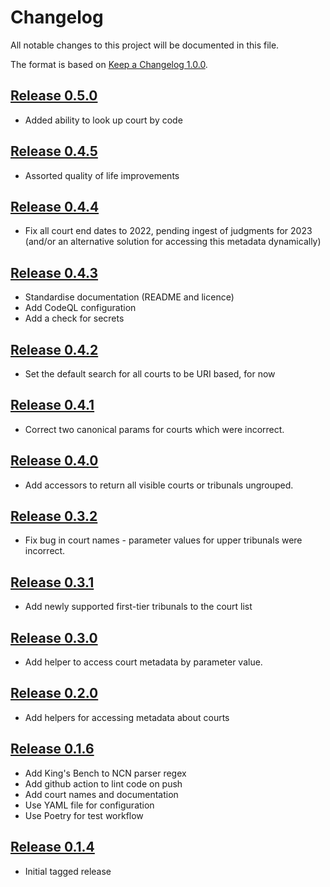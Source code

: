 # Changelog

All notable changes to this project will be documented in this file.

The format is based on [Keep a Changelog 1.0.0].

## [Release 0.5.0]
- Added ability to look up court by code

## [Release 0.4.5]
- Assorted quality of life improvements

## [Release 0.4.4]
- Fix all court end dates to 2022, pending ingest of judgments for 2023
  (and/or an alternative solution for accessing this metadata dynamically)

## [Release 0.4.3]
  - Standardise documentation (README and licence)
  - Add CodeQL configuration
  - Add a check for secrets

## [Release 0.4.2]
- Set the default search for all courts to be URI based, for now

## [Release 0.4.1]
- Correct two canonical params for courts which were incorrect.

## [Release 0.4.0]
- Add accessors to return all visible courts or tribunals ungrouped.

## [Release 0.3.2]
- Fix bug in court names - parameter values for upper tribunals were incorrect.

## [Release 0.3.1]
- Add newly supported first-tier tribunals to the court list

## [Release 0.3.0]
- Add helper to access court metadata by parameter value.

## [Release 0.2.0]
- Add helpers for accessing metadata about courts

## [Release 0.1.6]
- Add King's Bench to NCN parser regex
- Add github action to lint code on push
- Add court names and documentation
- Use YAML file for configuration
- Use Poetry for test workflow

## [Release 0.1.4]
- Initial tagged release

[Unreleased]: https://github.com/nationalarchives/ds-caselaw-utils/compare/v0.5.0...HEAD
[Release 0.5.0]: https://github.com/nationalarchives/ds-caselaw-utils/compare/v0.4.5...v0.5.0
[Release 0.4.5]: https://github.com/nationalarchives/ds-caselaw-utils/compare/v0.4.4...v0.4.5
[Release 0.4.4]: https://github.com/nationalarchives/ds-caselaw-utils/compare/v0.4.3...v0.4.4
[Release 0.4.3]: https://github.com/nationalarchives/ds-caselaw-utils/compare/v0.4.2...v0.4.3
[Release 0.4.2]: https://github.com/nationalarchives/ds-caselaw-utils/compare/v0.4.1...v0.4.2
[Release 0.4.1]: https://github.com/nationalarchives/ds-caselaw-utils/compare/v0.4.0...v0.4.1
[Release 0.4.0]: https://github.com/nationalarchives/ds-caselaw-utils/compare/v0.3.2...v0.4.0
[Release 0.3.2]: https://github.com/nationalarchives/ds-caselaw-utils/compare/v0.3.1...v0.3.2
[Release 0.3.1]: https://github.com/nationalarchives/ds-caselaw-utils/compare/v0.3.0...v0.3.1
[Release 0.3.0]: https://github.com/nationalarchives/ds-caselaw-utils/compare/v0.2.0...v0.3.0
[Release 0.2.0]: https://github.com/nationalarchives/ds-caselaw-utils/compare/v0.1.6...v0.2.0
[Release 0.1.6]: https://github.com/nationalarchives/ds-caselaw-utils/compare/v0.1.4...v0.1.6
[Release 0.1.4]: https://github.com/nationalarchives/ds-caselaw-utils/releases/tag/v0.1.4
[keep a changelog 1.0.0]: https://keepachangelog.com/en/1.0.0/
